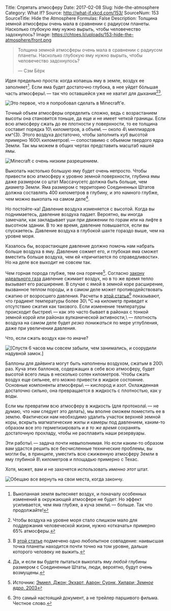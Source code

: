 Title: Спрятать атмосферу
Date: 2017-02-08
Slug: hide-the-atmosphere
Category: What If?
Source: http://what-if.xkcd.com/153/
SourceNum: 153
SourceTitle: Hide the Atmosphere
Formulas: False
Description: Толщина земной атмосферы очень мала в сравнении с радиусом планеты. Насколько глубокую яму нужно вырыть, чтобы человечество задохнулось?
Image: https://chtoes.li/uploads/153-hide-the-atmosphere/front.png

> Толщина земной атмосферы очень мала в сравнении с радиусом планеты. Насколько глубокую яму нужно вырыть, чтобы человечество задохнулось?
>
> — Сэм Бёрк

Идея предельно проста: когда копаешь яму в земле, воздух ее заполняет[^1]. Если яма будет достаточно глубока, в нее уйдет бòльшая часть атмосферы\ — так что оставшейся уже не хватит для дыхания[^2]⁠[^3].

[^1]: Выкопанная земля вытесняет воздух, и поначалу особенных изменений в окружающей атмосфере не будет. Но эффект усиливается, чем яма глубже, а куча земли\ — больше. Так что продолжайте!

[^2]: Чтобы воздуха на уровне моря стало слишком мало для поддержания человеческой жизни, нужно «откачать» примерно 65% атмосферы.

[^3]: В [этой статье][1] подмечено одно любопытное совпадение: наивысшая точка планеты находится почти точно на том уровне, дальше которого человеку не выжить.

![](/uploads/153-hide-the-atmosphere/hole_ru.png "Это первое, что я попробовал сделать в Minecraft\'е.")

Точный объем атмосферы определить сложно, ведь с возрастанием высоты она становится тоньше, да еще и не имеет четкой границы. Если всю атмосферу сжать до ее плотности у поверхности, то ее толщина составит порядка 10\ километров, а объем\ — около 4\ миллиардов км^{3}. Этого воздуха достаточно, чтобы заполнить куб высотой примерно 1600\ километров\ — сопоставимо с объемом твердого ядра Земли. Так мы можем в общих чертах представить масштаб нашей ямы.

![](/uploads/153-hide-the-atmosphere/cube_ru.png "Minecraft с очень низким разрешением.")

Выкопать настолько большую яму будет очень непросто. Чтобы привести всю атмосферу к уровню земной поверхности, глубина ямы даже размером со штат Массачусетс должна быть больше, чем диаметр Земли. Яма размером с территорию Соединенных Штатов должна составлять 400 километров в глубину, и это намного глубже, чем можно выкопать на самом деле[^4].

[^4]: Да, и если вы будете пытаться выкопать яму *любой* глубины размером с Соединенные Штаты, люди, вероятно, будут очень возмущены.

Но постойте-ка! Давление воздуха изменяется с высотой. Когда вы поднимаетесь, давление воздуха падает. Вероятно, вы иногда замечали, как закладывает уши при движении по горам или на лифте в высотном здании. В то же время, давление повышается, если вы спускаетесь. Давление воздуха в глубокой шахте гораздо выше, чем на уровне моря.

Казалось бы, возрастающее давление должно помочь нам набрать больше воздуха в яму. Давление сожмет его, и глубокая яма сможет вместить больше воздуха, чем ей «причитается по справедливости». Но на деле все выходит не совсем так.

Чем горная порода глубже, тем она горячее[^5]. Согласно [закону идеального газа][3] давление сжимает воздух, но в то же время тепло вызывает его расширение. В случае с ямой в земной коре расширение, вызванное теплом породы, и в самом деле может противодействовать сжатию от возросшего давления. Расчеты в [этой статье][4][^6] показывают, что градиент температуры более 30\ °C на километр приведет к отсутствию сжатия как такового. Если изменение температуры происходит быстрее\ — как это часто бывает в районах с тонкой земной корой или районах вулканической активности,\ — плотность воздуха на самом деле будет *резко понижаться* по мере углубления, даже при увеличении давления.

[^5]: Источник: [Эмиел, Джон; Экхарт, Аарон; Суонк, Хилари; *Земное ядро*, 2003][2]

[^6]: Это самый настоящий документ, а не трейлер паршивого фильма. Честное слово.

Что, если сжать воздух как-то иначе?

![](/uploads/153-hide-the-atmosphere/pressure_ru.png "[Спустя 6 часов мы совсем забыли, чем занимались, и соорудили надувной замок.]")

Баллоны для дайвинга могут быть наполнены воздухом, сжатым в 200\ раз. Куча этих баллонов, содержащих в себе всю атмосферу, будет высотой всего лишь в несколько сотен километров. Чтобы сжать воздух еще сильнее, его можно привести в жидкое состояние. Основные компоненты атмосферы\ — кислород и азот. Охлажденная достаточно сильно, она превращается в жидкость с плотностью, как у воды.

Если мы превратим всю атмосферу в жидкость (для протокола\ — не думаю, что нам следует это делать), мы вполне сможем поместить ее в землю. Фактически нам необходимо удалить участок верхней земной коры, вскрыть магматические жилы и камеры под давлением, каким-то образом все это герметизировать и *в то же время* сохранять достаточную прохладу, чтобы не расплавить наши резервуары.

Эти работы\ — задача почти невыполнимая. Но если каким-то образом вам удастся решить все бесчисленные технические проблемы, вы могли бы, в принципе, уместить всю сжиженную атмосферу Земли в яму глубиной 8\ километров и площадью примерно с Техас.

Хотя, может, вам и не захочется использовать *именно этот* штат.

![](/uploads/153-hide-the-atmosphere/texas_ru.png "Обещаю все вернуть на свои места, когда закончу.")

[1]: https://academic.oup.com/icb/article/46/1/25/661337/Human-responses-to-extreme-altitudes "Реакция человеческого организма на экстремальные высоты (англ.) | Integrative & Comparative Biology | Oxford Academic"

[2]: https://www.youtube.com/watch?v=LVkocdkcmAc "«Земное ядро»\ — трейлер (англ.) | YouTube"

[3]: https://ru.wikipedia.org/wiki/Уравнение_состояния_идеального_газа "Уравнение состояния идеального газа | Википедия"

[4]: http://nopr.niscair.res.in/handle/123456789/2506 "Давление и плотность воздуха в шахтах (англ.) | NOPR"
